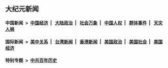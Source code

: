 ## 大纪元新闻

#### 中国新闻 &nbsp;>&nbsp; [中国经济](indexes/ncid283/README.md?06070045) &nbsp;| &nbsp; [大陆政治](indexes/ncid277/README.md?06070045) &nbsp;| &nbsp; [社会万象](indexes/ncid282/README.md?06070045) &nbsp;| &nbsp; [中国人权](indexes/ncid278/README.md?06070045) &nbsp;| &nbsp; [群体事件](indexes/ncid279/README.md?06070045) &nbsp;| &nbsp; [天灾人祸](indexes/ncid280/README.md?06070045)

#### 国际新闻 &nbsp;>&nbsp; [美中关系](indexes/nf1412576/README.md?06070045) &nbsp;| &nbsp; [台湾新闻](indexes/ncid1349361/README.md?06070045) &nbsp;| &nbsp; [香港新闻](indexes/ncid1349362/README.md?06070045) &nbsp;| &nbsp; [美国政治](indexes/ncid1078159/README.md?06070045) &nbsp;| &nbsp; [美国社会](indexes/ncid1078160/README.md?06070045) &nbsp;| &nbsp; [美国经济](indexes/ncid1078158/README.md?06070045)

#### 特别专题 &nbsp;>&nbsp; [中共百年历史](https://github.com/easy2view/epoch-special/blob/master/README.md?06070045)  
